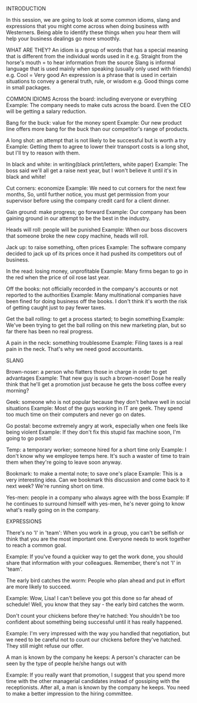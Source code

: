 INTRODUCTION

In this session, we are going to look at some common idioms, slang and expressions that you might come across when doing business with Westerners.
Being able to identify these things when you hear them will help your business dealings go more smoothly.

WHAT ARE THEY?
An idiom is a group of words that has a special meaning that is different from the individual words used in it
e.g. Straight from the horse's mouth = to hear information from the source
Slang is informal language that is used mainly when speaking (usually only used with friends)
e.g. Cool = Very good
An expression is a phrase that is used in certain situations to convey a general truth, rule, or wisdom
e.g. Good things come in small packages.

COMMON IDIOMS
Across the board: including everyone or everything
Example: The company needs to make cuts across the board. Even the CEO will be getting a salary reduction.

Bang for the buck: value for the money spent
Example: Our new product line offers more bang for the buck than our competitor's range of products.

A long shot: an attempt that is not likely to be successful but is worth a try
Example: Getting them to agree to lower their transport costs is a long shot, but I'll try to reason with them.

In black and white: in writing(black print/letters, white paper)
Example: The boss said we'll all get a raise next year, but I won't believe it until it's in black and white!

Cut corners: economize
Example: We need to cut corners for the next few months, So, until further notice, you must get permission from your supervisor before using the company credit card for a client dinner.

Gain ground: make progress; go forward
Example: Our company has been gaining ground in our attempt to be the best in the industry.

Heads will roll: people will be punished
Example: When our boss discovers that someone broke the new copy machine, heads will roll.

Jack up: to raise something, often prices
Example: The software company decided to jack up of its prices once it had pushed its competitors out of business.

In the read: losing money, unprofitable
Example: Many firms began to go in the red when the price of oil rose last year.

Off the books: not officially recorded in the company's accounts or not reported to the authorities
Example: Many multinational companies have been fined for doing business off the books. I don't think it's worth the risk of getting caught just to pay fewer taxes.

Get the ball rolling: to get a process started; to begin something
Example: We've been trying to get the ball rolling on this new marketing plan, but so far there has been no real progress.

A pain in the neck: something troublesome
Example: Filing taxes is a real pain in the neck. That's why we need good accountants.

SLANG

Brown-noser: a person who flatters those in charge in order to get advantages
Example: That new guy is such a brown-noser! Dose he really think that he'll get a promotion just because he gets the boss coffee every morning?

Geek: someone who is not popular because they don't behave well in social situations
Example: Most of the guys working in IT are geek. They spend too much time on their computers and never go on dates.

Go postal: become extremely angry at work, especially when one feels like being violent
Example: If they don't fix this stupid fax machine soon, I'm going to go postal!

Temp: a temporary worker; someone hired for a short time only
Example: I don't know why we employee temps here. It's such a waster of time to train them when they're going to leave soon anyway.

Bookmark: to make a mental note; to save one's place
Example: This is a very interesting idea. Can we bookmark this discussion and come back to it next week? We're running short on time.

Yes-men: people in a company who always agree with the boss
Example: If he continues to surround himself with yes-men, he's never going to know what's really going on in the company.

EXPRESSIONS

There's no 'I' in 'team': When you work in a group, you can't be selfish or think that you are the most important one. Everyone needs to work together to reach a common goal.

Example: If you've found a quicker way to get the work done, you should share that information with your colleagues. Remember, there's not 'I' in 'team'.

The early bird catches the worm: People who plan ahead and put in effort are more likely to succeed.

Example: Wow, Lisa! I can't believe you got this done so far ahead of schedule! Well, you know that they say - the early bird catches the worm.

Don't count your chickens before they're hatched: You shouldn't be too confident about something being successful until it has really happened.

Example: I'm very impressed with the way you handled that negotiation, but we need to be careful not to count our chickens before they've hatched. They still might refuse our offer.

A man is known by the company he keeps: A person's character can be seen by the type of people he/she hangs out with

Example: If you really want that promotion, I suggest that you spend more time with the other managerial candidates instead of gossiping with the receptionists. After all, a man is known by the company he keeps. You need to make a better impression to the hiring committee.









